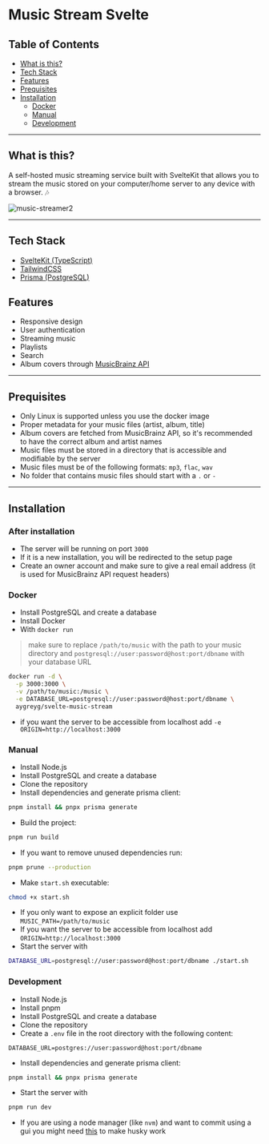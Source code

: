# Music Stream Svelte

## Table of Contents

- [What is this?](#what-is-this)
- [Tech Stack](#tech-stack)
- [Features](#features)
- [Prequisites](#prequisites)
- [Installation](#installation)
  - [Docker](#docker)
  - [Manual](#manual)
  - [Development](#development)

---

## What is this?

A self-hosted music streaming service built with SvelteKit that allows you to stream the music stored on your computer/home server to any device with a browser. 🎶

![music-streamer2](https://github.com/aygreyG/music-stream-svelte/assets/78927537/24a847ef-46d4-455d-b187-985d7624892d)

---

## Tech Stack

- [SvelteKit (TypeScript)](https://kit.svelte.dev/)
- [TailwindCSS](https://tailwindcss.com/)
- [Prisma (PostgreSQL)](https://www.prisma.io/)

## Features

- Responsive design
- User authentication
- Streaming music
- Playlists
- Search
- Album covers through [MusicBrainz API](https://musicbrainz.org/doc/MusicBrainz_API)

---

## Prequisites

- Only Linux is supported unless you use the docker image
- Proper metadata for your music files (artist, album, title)
- Album covers are fetched from MusicBrainz API, so it's recommended to have the correct album and artist names
- Music files must be stored in a directory that is accessible and modifiable by the server
- Music files must be of the following formats: `mp3`, `flac`, `wav`
- No folder that contains music files should start with a `.` or `-`

---

## Installation

### After installation

- The server will be running on port `3000`
- If it is a new installation, you will be redirected to the setup page
- Create an owner account and make sure to give a real email address (it is used for MusicBrainz API request headers)

### Docker

- Install PostgreSQL and create a database
- Install Docker
- With `docker run`

> make sure to replace `/path/to/music` with the path to your music directory and `postgresql://user:password@host:port/dbname` with your database URL

```bash
docker run -d \
  -p 3000:3000 \
  -v /path/to/music:/music \
  -e DATABASE_URL=postgresql://user:password@host:port/dbname \
  aygreyg/svelte-music-stream
```

- if you want the server to be accessible from localhost add `-e ORIGIN=http://localhost:3000`

### Manual

- Install Node.js
- Install PostgreSQL and create a database
- Clone the repository
- Install dependencies and generate prisma client:

```bash
pnpm install && pnpx prisma generate
```

- Build the project:

```bash
pnpm run build
```

- If you want to remove unused dependencies run:

```bash
pnpm prune --production
```

- Make `start.sh` executable:

```bash
chmod +x start.sh
```

- If you only want to expose an explicit folder use `MUSIC_PATH=/path/to/music`
- If you want the server to be accessible from localhost add `ORIGIN=http://localhost:3000`
- Start the server with

```bash
DATABASE_URL=postgresql://user:password@host:port/dbname ./start.sh
```

### Development

- Install Node.js
- Install pnpm
- Install PostgreSQL and create a database
- Clone the repository
- Create a `.env` file in the root directory with the following content:

```
DATABASE_URL=postgres://user:password@host:port/dbname
```

- Install dependencies and generate prisma client:

```bash
pnpm install && pnpx prisma generate
```

- Start the server with

```bash
pnpm run dev
```

- If you are using a node manager (like `nvm`) and want to commit using a gui you might need [this](https://typicode.github.io/husky/how-to.html#node-version-managers-and-guis) to make husky work
